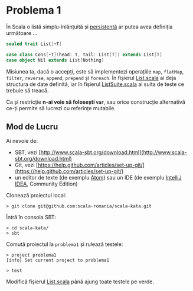 # Problema 1

În Scala o listă simplu-înlănțuită și [persistentă](https://en.wikipedia.org/wiki/Persistent_data_structure)
ar putea avea definiția următoare ...

```scala
sealed trait List[+T]

case class Cons[+T](head: T, tail: List[T]) extends List[T]
case object Nil extends List[Nothing]
```

Misiunea ta, dacă o accepți, este să implementezi operațiile
`map`, `flatMap`, `filter`, `reverse`, `append`, `prepend`
și `foreach`. În fișierul
[List.scala](src/main/scala/kata/problema1/List.scala)
ai deja structura de date definită, iar în fișierul
[ListSuite.scala](src/test/scala/kata/problema1/ListSuite.scala)
ai suita de teste ce trebuie să treacă.

Ca și restricție **n-ai voie să folosești `var`**, sau orice construcție
alternativă ce-ți permite să lucrezi cu referințe mutabile.

## Mod de Lucru

Ai nevoie de:

- SBT, vezi [http://www.scala-sbt.org/download.html](http://www.scala-sbt.org/download.html)
- Git, vezi [https://help.github.com/articles/set-up-git/](https://help.github.com/articles/set-up-git/)
- un editor de texte (de exemplu [Atom](https://atom.io/)) sau un IDE
  (de exemplu [IntelliJ IDEA](https://www.jetbrains.com/idea/), Community Edition)

Clonează proiectul local:
```
> git clone git@github.com:scala-romania/scala-kata.git
```

Întră în consola SBT:
```
> cd scala-kata/
> sbt
```

Comută proiectul la `problema1` și rulează testele:
```
> project problema1
[info] Set current project to problema1

> test
```

Modifică fișierul [List.scala](src/main/scala/kata/problema1/List.scala) până
ajung toate testele pe verde.

